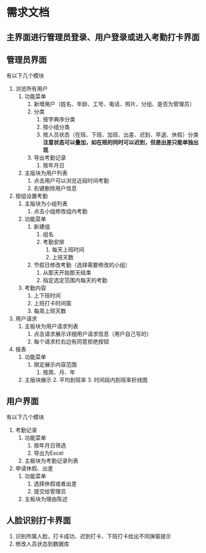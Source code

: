 # 需求文档
## 主界面进行管理员登录、用户登录或进入考勤打卡界面

## 管理员界面

有以下几个模块
1. 浏览所有用户
    1. 功能菜单
        1. 新增用户（姓名、年龄、工号、电话、照片、分组、是否为管理员）
        2. 分类
            1. 按字典序分类
            2. 按小组分类
            3. 按人员状态（在班、下班、加班、出差、迟到、早退、休假）分类 **注意状态可以叠加，如在班的同时可以迟到，但是出差只能单独出现**
        3. 导出考勤记录
            1. 按年月日
    2. 主版块为用户列表
        1. 点击用户可以浏览近段时间考勤
        2. 右键删除用户信息
2. 按组设置考勤
    1. 主版块为小组列表
        1. 点击小组修改组内考勤
    2. 功能菜单
        1. 新建组
            1. 组名
            2. 考勤安排
                1. 每天上班时间
                2. 上班天数
        2. 节假日修改考勤（选择需要修改的小组）
            1. 从那天开始那天结束
            2. 指定选定范围内每天的考勤
    3. 考勤内容
        1. 上下班时间
        2. 上班打卡时间窗
        3. 每周上班天数
3. 用户请求
    1. 主板块为用户请求列表
        1. 点击请求展示详细用户请求信息（用户自己写的）
        2. 每个请求栏右边有同意拒绝按钮
4. 报表
    1. 功能菜单
        1. 限定展示内容范围
            1. 按周、月、年
    2. 主版块展示
        2. 平均到班率
        3. 时间段内到班率折线图

## 用户界面

有以下几个模块
1. 考勤记录
    1. 功能菜单
        1. 按年月日筛选
        2. 导出为Excel
    2. 主板块为考勤记录列表
2. 申请休假、出差
    1. 功能菜单
        1. 选择休假或者出差
        2. 提交给管理员
    2. 主板块为理由陈述

## 人脸识别打卡界面

1. 识别所属人脸，打卡成功、迟到打卡、下班打卡给出不同弹窗提示
2. 修改人员状态到数据库
